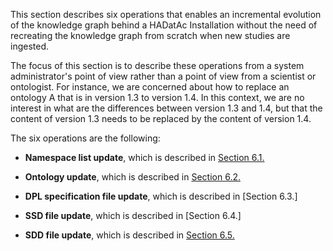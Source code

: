 This section describes six operations that enables an incremental evolution of the knowledge graph behind a HADatAc Installation without the need of recreating the knowledge graph from scratch when new studies are ingested. 

The focus of this section is to describe these operations from a system administrator's point of view rather than a point of view from a scientist or ontologist. For instance, we are concerned about how to replace an ontology A that is in version 1.3 to version 1.4. In this context, we are no interest in what are the differences between version 1.3 and 1.4, but that the content of version 1.3 needs to be replaced by the content of version 1.4.

The six operations are the following: 

* __Namespace list update__, which is described in [Section 6.1.](https://github.com/paulopinheiro1234/hadatac/wiki/6.1.-Namespace-List-Update)

* __Ontology update__, which is described in [Section 6.2.](https://github.com/paulopinheiro1234/hadatac/wiki/6.2.-Ontology-Update)

* __DPL specification file update__, which is described in [Section 6.3.]

* __SSD file update__, which is described in [Section 6.4.]

* __SDD file update__, which is described in [Section 6.5.](https://github.com/paulopinheiro1234/hadatac/wiki/6.5.-SDD-Update)
